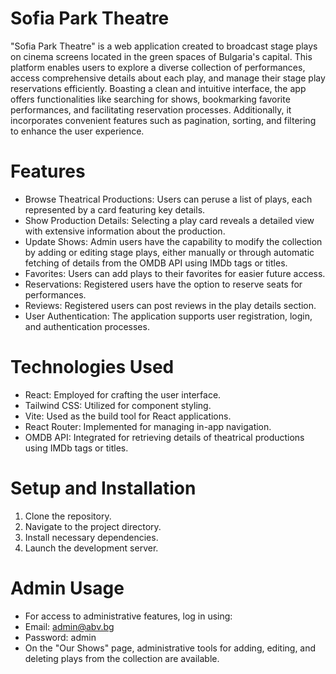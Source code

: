 # Sofia Park Theatre
"Sofia Park Theatre" is a web application created to broadcast stage plays on cinema screens located in the green spaces of Bulgaria's capital. This platform enables users to explore a diverse collection of performances, access comprehensive details about each play, and manage their stage play reservations efficiently. Boasting a clean and intuitive interface, the app offers functionalities like searching for shows, bookmarking favorite performances, and facilitating reservation processes. Additionally, it incorporates convenient features such as pagination, sorting, and filtering to enhance the user experience.

# Features
* Browse Theatrical Productions: Users can peruse a list of plays, each represented by a card featuring key details.
* Show Production Details: Selecting a play card reveals a detailed view with extensive information about the production.
* Update Shows: Admin users have the capability to modify the collection by adding or editing stage plays, either manually or through automatic fetching of details from the OMDB API using IMDb tags or titles.
* Favorites: Users can add plays to their favorites for easier future access.
* Reservations: Registered users have the option to reserve seats for performances.
* Reviews: Registered users can post reviews in the play details section.
* User Authentication: The application supports user registration, login, and authentication processes.

# Technologies Used
* React: Employed for crafting the user interface.
* Tailwind CSS: Utilized for component styling.
* Vite: Used as the build tool for React applications.
* React Router: Implemented for managing in-app navigation.
* OMDB API: Integrated for retrieving details of theatrical productions using IMDb tags or titles.

# Setup and Installation
1. Clone the repository.
2. Navigate to the project directory.
3. Install necessary dependencies.
3. Launch the development server.

# Admin Usage
* For access to administrative features, log in using:
* Email: admin@abv.bg
* Password: admin
* On the "Our Shows" page, administrative tools for adding, editing, and deleting plays from the collection are available.